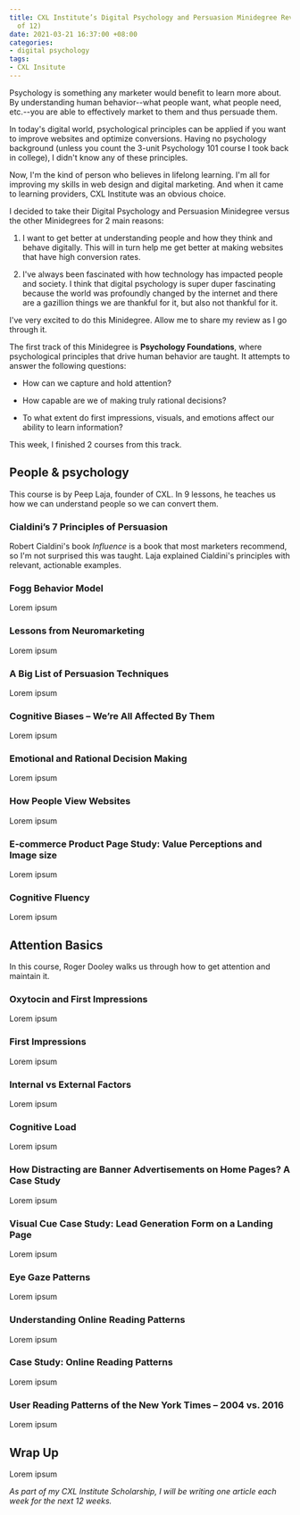 ```yaml
---
title: CXL Institute’s Digital Psychology and Persuasion Minidegree Review (Part 1
  of 12)
date: 2021-03-21 16:37:00 +08:00
categories:
- digital psychology
tags:
- CXL Insitute
---
```


Psychology is something any marketer would benefit to learn more about. By understanding human behavior--what people want, what people need, etc.--you are able to effectively market to them and thus persuade them.

In today's digital world, psychological principles can be applied if you want to improve websites and optimize conversions. Having no psychology background (unless you count the 3-unit Psychology 101 course I took back in college), I didn't know any of these principles.

Now, I'm the kind of person who believes in lifelong learning. I'm all for improving my skills in web design and digital marketing. And when it came to learning providers, CXL Institute was an obvious choice.

I decided to take their Digital Psychology and Persuasion Minidegree versus the other Minidegrees for 2 main reasons:

1. I want to get better at understanding people and how they think and behave digitally. This will in turn help me get better at making websites that have high conversion rates.

2. I've always been fascinated with how technology has impacted people and society. I think that digital psychology is super duper fascinating because the world was profoundly changed by the internet and there are a gazillion things we are thankful for it, but also not thankful for it.

I've very excited to do this Minidegree. Allow me to share my review as I go through it.

The first track of this Minidegree is **Psychology Foundations**, where psychological principles that drive human behavior are taught. It attempts to answer the following questions:

* How can we capture and hold attention?

* How capable are we of making truly rational decisions?

* To what extent do first impressions, visuals, and emotions affect our ability to learn information?

This week, I finished 2 courses from this track.

## People & psychology

This course is by Peep Laja, founder of CXL. In 9 lessons, he teaches us how we can understand people so we can convert them.

### Cialdini’s 7 Principles of Persuasion

Robert Cialdini's book *Influence* is a book that most marketers recommend, so I'm not surprised this was taught. Laja explained Cialdini's principles with relevant, actionable examples.

### Fogg Behavior Model

Lorem ipsum

### Lessons from Neuromarketing

Lorem ipsum

### A Big List of Persuasion Techniques

Lorem ipsum

### Cognitive Biases – We’re All Affected By Them

Lorem ipsum

### Emotional and Rational Decision Making

Lorem ipsum

### How People View Websites

Lorem ipsum

### E-commerce Product Page Study: Value Perceptions and Image size

Lorem ipsum

### Cognitive Fluency

Lorem ipsum

## Attention Basics

In this course, Roger Dooley walks us through how to get attention and maintain it.

### Oxytocin and First Impressions

Lorem ipsum

### First Impressions

Lorem ipsum

### Internal vs External Factors

Lorem ipsum

### Cognitive Load

Lorem ipsum

### How Distracting are Banner Advertisements on Home Pages? A Case Study

Lorem ipsum

### Visual Cue Case Study: Lead Generation Form on a Landing Page

Lorem ipsum

### Eye Gaze Patterns

Lorem ipsum

### Understanding Online Reading Patterns

Lorem ipsum

### Case Study: Online Reading Patterns

Lorem ipsum

### User Reading Patterns of the New York Times – 2004 vs. 2016

Lorem ipsum

## Wrap Up

Lorem ipsum

*As part of my CXL Institute Scholarship, I will be writing one article each week for the next 12 weeks.*